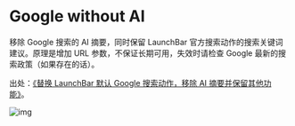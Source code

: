 # Google without AI

移除 Google 搜索的 AI 摘要，同时保留 LaunchBar 官方搜索动作的搜索关键词建议。原理是增加 URL 参数，不保证长期可用，失效时请检查 Google 最新的搜索政策（如果存在的话）。

出处：[《替换 LaunchBar 默认 Google 搜索动作，移除 AI 摘要并保留其他功能》](https://utgd.net/article/21198/)。

![img](img.gif)